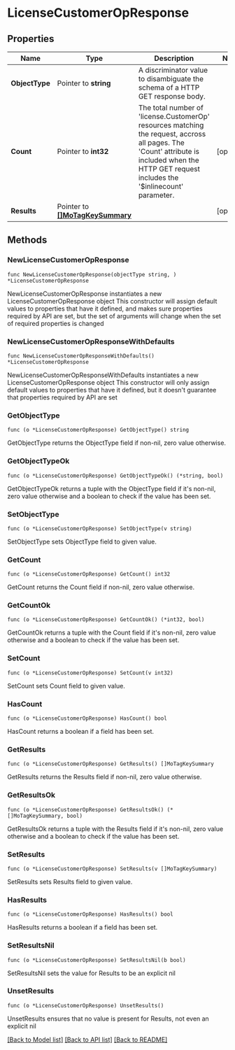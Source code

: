 # LicenseCustomerOpResponse

## Properties

Name | Type | Description | Notes
------------ | ------------- | ------------- | -------------
**ObjectType** | Pointer to **string** | A discriminator value to disambiguate the schema of a HTTP GET response body. | 
**Count** | Pointer to **int32** | The total number of &#39;license.CustomerOp&#39; resources matching the request, accross all pages. The &#39;Count&#39; attribute is included when the HTTP GET request includes the &#39;$inlinecount&#39; parameter. | [optional] 
**Results** | Pointer to [**[]MoTagKeySummary**](mo.TagKeySummary.md) |  | [optional] 

## Methods

### NewLicenseCustomerOpResponse

`func NewLicenseCustomerOpResponse(objectType string, ) *LicenseCustomerOpResponse`

NewLicenseCustomerOpResponse instantiates a new LicenseCustomerOpResponse object
This constructor will assign default values to properties that have it defined,
and makes sure properties required by API are set, but the set of arguments
will change when the set of required properties is changed

### NewLicenseCustomerOpResponseWithDefaults

`func NewLicenseCustomerOpResponseWithDefaults() *LicenseCustomerOpResponse`

NewLicenseCustomerOpResponseWithDefaults instantiates a new LicenseCustomerOpResponse object
This constructor will only assign default values to properties that have it defined,
but it doesn't guarantee that properties required by API are set

### GetObjectType

`func (o *LicenseCustomerOpResponse) GetObjectType() string`

GetObjectType returns the ObjectType field if non-nil, zero value otherwise.

### GetObjectTypeOk

`func (o *LicenseCustomerOpResponse) GetObjectTypeOk() (*string, bool)`

GetObjectTypeOk returns a tuple with the ObjectType field if it's non-nil, zero value otherwise
and a boolean to check if the value has been set.

### SetObjectType

`func (o *LicenseCustomerOpResponse) SetObjectType(v string)`

SetObjectType sets ObjectType field to given value.


### GetCount

`func (o *LicenseCustomerOpResponse) GetCount() int32`

GetCount returns the Count field if non-nil, zero value otherwise.

### GetCountOk

`func (o *LicenseCustomerOpResponse) GetCountOk() (*int32, bool)`

GetCountOk returns a tuple with the Count field if it's non-nil, zero value otherwise
and a boolean to check if the value has been set.

### SetCount

`func (o *LicenseCustomerOpResponse) SetCount(v int32)`

SetCount sets Count field to given value.

### HasCount

`func (o *LicenseCustomerOpResponse) HasCount() bool`

HasCount returns a boolean if a field has been set.

### GetResults

`func (o *LicenseCustomerOpResponse) GetResults() []MoTagKeySummary`

GetResults returns the Results field if non-nil, zero value otherwise.

### GetResultsOk

`func (o *LicenseCustomerOpResponse) GetResultsOk() (*[]MoTagKeySummary, bool)`

GetResultsOk returns a tuple with the Results field if it's non-nil, zero value otherwise
and a boolean to check if the value has been set.

### SetResults

`func (o *LicenseCustomerOpResponse) SetResults(v []MoTagKeySummary)`

SetResults sets Results field to given value.

### HasResults

`func (o *LicenseCustomerOpResponse) HasResults() bool`

HasResults returns a boolean if a field has been set.

### SetResultsNil

`func (o *LicenseCustomerOpResponse) SetResultsNil(b bool)`

 SetResultsNil sets the value for Results to be an explicit nil

### UnsetResults
`func (o *LicenseCustomerOpResponse) UnsetResults()`

UnsetResults ensures that no value is present for Results, not even an explicit nil

[[Back to Model list]](../README.md#documentation-for-models) [[Back to API list]](../README.md#documentation-for-api-endpoints) [[Back to README]](../README.md)


